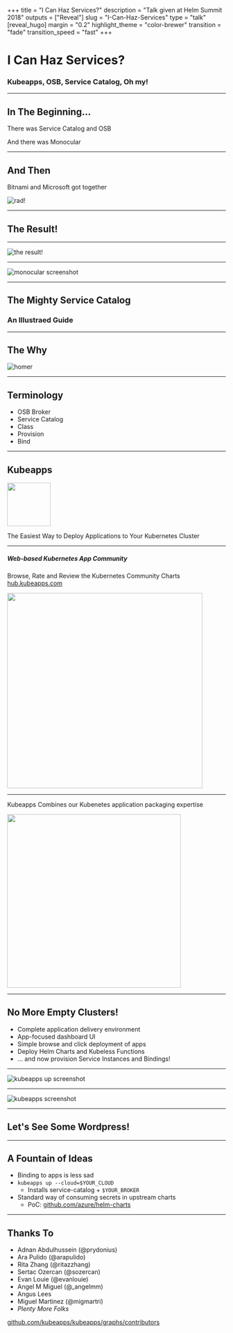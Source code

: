 +++
title = "I Can Haz Services?"
description = "Talk given at Helm Summit 2018"
outputs = ["Reveal"]
slug = "I-Can-Haz-Services"
type = "talk"
[reveal_hugo]
margin = "0.2"
highlight_theme = "color-brewer"
transition = "fade"
transition_speed = "fast"
+++

# I Can Haz Services?

### Kubeapps, OSB, Service Catalog, Oh my!

---

## In The Beginning...

There was Service Catalog and OSB

And there was Monocular

---

## And Then

Bitnami and Microsoft got together

![rad!](images/2018-02-21-helm-summit/rad.png)

---

## The Result!

---

![the result!](images/2018-02-21-helm-summit/the-result.png)

---

![monocular screenshot](images/2018-02-21-helm-summit/monocular.png)

---

## The Mighty Service Catalog
### An Illustraed Guide

---

## The Why

![homer](images/2018-02-21-helm-summit/homer.jpg)

---

## Terminology

- OSB Broker
- Service Catalog
- Class
- Provision
- Bind

---

## Kubeapps

<img src="images/2018-02-21-helm-summit/kubeapps-logo.jpg" width="100" />

The Easiest Way to Deploy Applications to Your Kubernetes Cluster

---

##### Web-based Kubernetes App Community

Browse, Rate and Review the Kubernetes Community Charts
[hub.kubeapps.com](https://hub.kubeapps.com)

<img src="images/2018-02-21-helm-summit/kubeapps-hub.jpg" height="450" />

---

Kubeapps Combines our Kubenetes application packaging expertise

<img src="images/2018-02-21-helm-summit/kubeapps-hub-and-spoke.png" height="400" />

--- 

## No More Empty Clusters!

- Complete application delivery environment
- App-focused dashboard UI
- Simple browse and click deployment of apps
- Deploy Helm Charts and Kubeless Functions
- ... and now provision Service Instances and Bindings!

---

![kubeapps up screenshot](images/2018-02-21-helm-summit/kubeapps-up-screenshot.jpg)

---

![kubeapps screenshot](images/2018-02-21-helm-summit/kubeapps-screenshot.jpg)

---

## Let's See Some **Wordpress!**

---

## A Fountain of Ideas

- Binding to apps is less sad
- `kubeapps up --cloud=$YOUR_CLOUD`
    - Installs service-catalog + `$YOUR_BROKER`
- Standard way of consuming secrets in upstream charts
    - PoC: [github.com/azure/helm-charts](https://github.com/azure/helm-charts)

---

## Thanks To

- Adnan Abdulhussein (@prydonius)
- Ara Pulido (@arapulido)
- Rita Zhang (@ritazzhang)
- Sertac Ozercan (@sozercan)
- Evan Louie (@evanlouie)
- Angel M Miguel (@_angelmm)
- Angus Lees
- Miguel Martinez (@migmartri)
- *Plenty More Folks*

[github.com/kubeapps/kubeapps/graphs/contributors](https://github.com/kubeapps/kubeapps/graphs/contributors)

